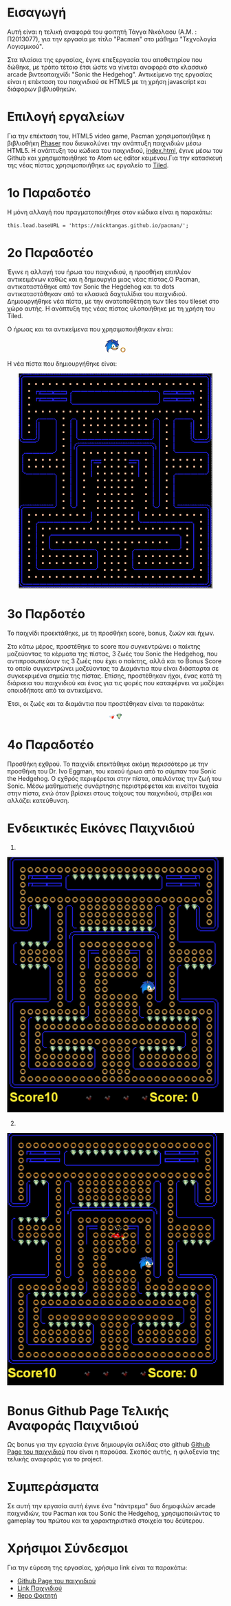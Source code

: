 # Εισαγωγή
 Αυτή είναι η τελική αναφορά του φοιτητή Τάγγα Νικόλαου (Α.Μ. : Π2013077), για την εργασία με τίτλο "Pacman" στο μάθημα "Τεχνολογία Λογισμικού".

 Στα πλαίσια της εργασίας, έγινε επεξεργασία του αποθετηρίου που δώθηκε, με τρόπο τέτοιο έτσι ώστε να γίνεται αναφορά στο κλασσικό arcade βιντεοπαιχνίδι "Sonic the Hedgehog". Αντικείμενο της εργασίας είναι η επέκταση του παιχνιδιού σε HTML5 με τη χρήση javascript και διάφορων βιβλιοθηκών.

# Επιλογή εργαλείων
 Για την επέκταση του, HTML5 video game, Pacman χρησιμοποιήθηκε η βιβλιοθήκη [Phaser](https://phaser.io/) που διευκολύνει την ανάπτυξη παιχνιδιών μέσω HTML5. Η ανάπτυξη του κώδικα του παιχνιδιού, [index.html](https://github.com/NickTangas/pacman/blob/master/index.html), έγινε μέσω του Github και  χρησιμοποιήθηκε το Atom ως editor κειμένου.Για την κατασκευή της νέας πίστας χρησιμοποιήθηκε ως εργαλείο το [Tiled](http://www.mapeditor.org/).

# 1ο Παραδοτέο
 Η μόνη αλλαγή που πραγματοποιήθηκε στον κώδικα είναι η παρακάτω:
```
this.load.baseURL = 'https://nicktangas.github.io/pacman/';
```
# 2ο Παραδοτέο
 Έγινε η αλλαγή του ήρωα του παιχνιδιού, η προσθήκη επιπλέον αντικειμένων καθώς και η δημιουργία μιας νέας πίστας.Ο Pacman, αντικαταστάθηκε από τον Sonic the Hegdehog και τα dots αντικαταστάθηκαν από τα κλασικά δαχτυλίδια του παιχνιδιού. Δημιουργήθηκε νέα πίστα, με την ανατοποθέτηση των tiles του tileset στο χώρο αυτής. Η ανάπτυξη της νέας πίστας υλοποιήθηκε με τη χρήση του Tiled.

Ο ήρωας και τα αντικείμενα που χρησιμοποιήθηκαν είναι:
<p align="center">
  <img src="https://raw.githubusercontent.com/NickTangas/pacman/master/assets/Sonic-icon.png">
  <img src="https://raw.githubusercontent.com/NickTangas/pacman/master/assets/Ring.png">
</p>

Η νέα πίστα που δημιουργήθηκε είναι:
<p align="center">
  <img src="https://raw.githubusercontent.com/NickTangas/pacman/master/assets/map.PNG">
</p>

# 3ο Παρδοτέο
  Το παιχνίδι προεκτάθηκε, με τη προσθήκη score, bonus, ζωών και ήχων. 
 
 Στο κάτω μέρος, προστέθηκε το score που συγκεντρώνει ο παίκτης μαζεύοντας τα κέρματα της πίστας, 3 ζωές του Sonic the Hedgehog, που αντιπροσωπεύουν τις 3 ζωές που έχει ο παίκτης, αλλά και το Bonus Score το οποίο συγκεντρώνει μαζεύοντας τα Διαμάντια που είναι διάσπαρτα σε συγκεκριμένα σημεία της πίστας. Επίσης, προστέθηκαν ήχοι, ένας κατά τη διάρκεια του παιχνιδιού και ένας για τις φορές που καταφέρνει να μαζέψει οποιοδήποτε από τα αντικείμενα. 

 Έτσι, οι ζωές και τα διαμάντια που προστέθηκαν είναι τα παρακάτω:
<p align="center">
  <img src="https://raw.githubusercontent.com/NickTangas/pacman/master/assets/Life.png">
  <img src="https://raw.githubusercontent.com/NickTangas/pacman/master/assets/Diamond.png">
</p>

# 4ο Παραδοτέο 
 Προσθήκη εχθρού. Το παιχνίδι επεκτάθηκε ακόμη περισσότερο με την προσθήκη του Dr. Ivo Eggman, του κακού ήρωα από το σύμπαν του Sonic the Hedgehog. Ο εχθρός περιφέρεται στην πίστα, απειλόντας την ζωή του Sonic. Μέσω μαθηματικής συνάρτησης περιστρέφεται και κινείται τυχαία στην πίστα, ενώ όταν βρίσκει στους τοίχους του παιχνιδιού, στρίβει και αλλάζει κατεύθυνση.




# Ενδεικτικές Εικόνες Παιχνιδιού

1.
<p align="center">
  <img src="https://raw.githubusercontent.com/NickTangas/pacman/master/assets/gameplay.PNG">
</p>

2.
<p align="center">
  <img src="https://raw.githubusercontent.com/NickTangas/pacman/master/assets/map-enemy.PNG">
</p>

# Bonus Github Page Τελικής Αναφοράς Παιχνιδιού
 Ως bonus για την εργασία έγινε δημιουργία σελίδας στο github [Github Page του παιχνιδιού](https://nicktangas.github.io/) που είναι η παρούσα. Σκοπός αυτής, η φιλοξενία της τελικής αναφοράς για το project.

# Συμπεράσματα

 Σε αυτή την εργασία αυτή έγινε ένα "πάντρεμα" δυο δημοφιλών arcade παιχνιδιών, του Pacman και του Sonic the Hedgehog, χρησιμοποιώντας το gameplay του πρώτου και τα χαρακτηριστικά στοιχεία του δεύτερου. 

# Χρήσιμοι Σύνδεσμοι

 Για την εύρεση της εργασίας, χρήσιμα link είναι τα παρακάτω:
* [Github Page του παιχνιδιού](https://nicktangas.github.io/)
* [Link Παιχνιδιού](https://nicktangas.github.io/pacman/)
* [Repo Φοιτητή](https://github.com/NickTangas/pacman)


